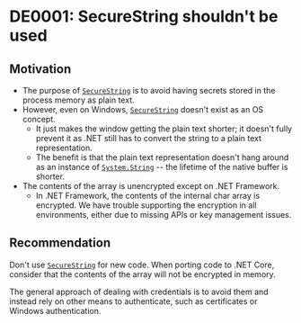 <!--
T:System.Security.SecureString
-->

# DE0001: SecureString shouldn't be used

## Motivation

* The purpose of [`SecureString`](SecureString) is to avoid having secrets stored in the process
  memory as plain text.
* However, even on Windows, [`SecureString`](SecureString) doesn't exist as an OS concept.
  * It just makes the window getting the plain text shorter; it doesn't fully
      prevent it as .NET still has to convert the string to a plain text
      representation.
  * The benefit is that the plain text representation doesn't hang around
      as an instance of [`System.String`](String) -- the lifetime of the native buffer is
      shorter.
* The contents of the array is unencrypted except on .NET Framework.
  * In .NET Framework, the contents of the internal char array is encrypted.
      We have trouble supporting the encryption in all environments, either
      due to missing APIs or key management issues.

## Recommendation

Don't use [`SecureString`](SecureString) for new code. When porting code to .NET Core, consider
that the contents of the array will not be encrypted in memory.

The general approach of dealing with credentials is to avoid them and instead
rely on other means to authenticate, such as certificates or Windows
authentication.

[SecureString]: https://docs.microsoft.com/dotnet/api/system.security.securestring
[String]: https://docs.microsoft.com/dotnet/api/system.string